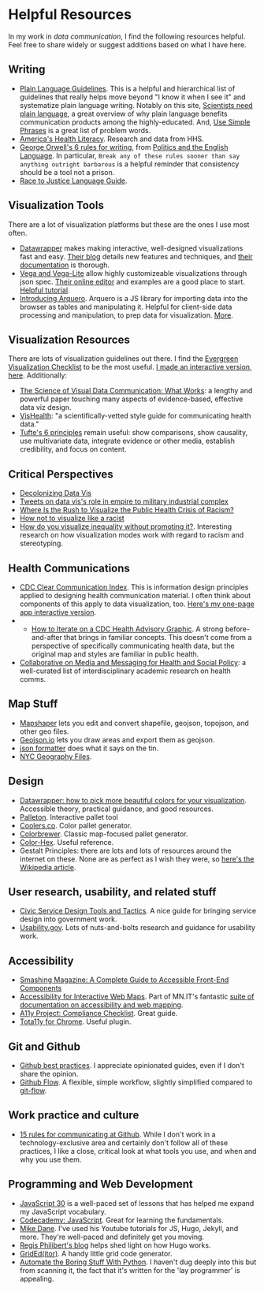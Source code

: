 # Helpful Resources
In my work in *data communication*, I find the following resources helpful. Feel free to share widely or suggest additions based on what I have here. 

## Writing
- [Plain Language Guidelines](https://www.plainlanguage.gov/guidelines/). This is a helpful and hierarchical list of guidelines that really helps move beyond "I know it when I see it" and systematize plain language writing. Notably on this site, [Scientists need plain language](https://www.plainlanguage.gov/resources/articles/scientists-need-plain-language/), a great overview of why plain language benefits communication products among the highly-educated. And, [Use Simple Phrases](https://www.plainlanguage.gov/guidelines/words/use-simple-words-phrases/) is a great list of problem words.
- [America's Health Literacy](https://www.ahrq.gov/sites/default/files/wysiwyg/health-literacy/dhhs-2008-issue-brief.pdf). Research and data from HHS.
- [George Orwell's 6 rules for writing](https://www.mhpbooks.com/6-writing-rules-from-george-orwell/), from [Politics and the English Language](https://www.orwellfoundation.com/the-orwell-foundation/orwell/essays-and-other-works/politics-and-the-english-language/). In particular, ```Break any of these rules sooner than say anything outright barbarous``` is a helpful reminder that consistency should be a tool not a prison. 
- [Race to Justice Language Guide](https://www1.nyc.gov/assets/doh/downloads/pdf/dpho/race-to-justice-action-kit-language-use-guide.pdf).

## Visualization Tools
There are a lot of visualization platforms but these are the ones I use most often. 
- [Datawrapper](www.datawrapper.de) makes making interactive, well-designed visualizations fast and easy. [Their blog](https://blog.datawrapper.de/) details new features and techniques, and [their documentation](https://academy.datawrapper.de/) is thorough.
- [Vega and Vega-Lite](https://vega.github.io/) allow highly customizeable visualizations through json spec. [Their online editor](https://vega.github.io/editor/) and examples are a good place to start. [Helpful tutorial](http://vda-lab.github.io/2019/12/vegalite).
- [Introducing Arquero](https://observablehq.com/@uwdata/introducing-arquero). Arquero is a JS library for importing data into the browser as tables and manipulating it. Helpful for client-side data processing and manipulation, to prep data for visualization. [More](https://github.com/uwdata/arquero).

## Visualization Resources
There are lots of visualization guidelines out there. I find the [Evergreen Visualization Checklist](https://stephanieevergreen.com/wp-content/uploads/2020/12/EvergreenDataVizChecklist.pdf) to be the most useful. [I made an interactive version, here](https://mmontesanonyc.github.io/interactive-evergreen-checklist/).
Additionally:
- [The Science of Visual Data Communication: What Works](https://journals.sagepub.com/stoken/default+domain/10.1177%2F15291006211051956-FREE/full#.YbpbbYlu2Xw.twitter): a lengthy and powerful paper touching many aspects of evidence-based, effective data viz design.
- [VisHealth](http://www.vizhealth.org/): "a scientifically-vetted style guide for communicating health data."
- [Tufte's 6 principles](https://sites.google.com/site/tufteondesign/home/six-fundamental-principles-of-design) remain useful: show comparisons, show causality, use multivariate data, integrate evidence or other media, establish credibility, and focus on content.

## Critical Perspectives
- [Decolonizing Data Vis](https://stephanieevergreen.com/decolonizing-data-viz/)
- [Tweets on data vis's role in empire to military industrial complex](https://twitter.com/infowetrust/status/1436106191206182926)
- [Where Is the Rush to Visualize the Public Health Crisis of Racism?
](https://medium.com/nightingale/data-visualization-racism-a4521a1864d1)
- [How not to visualize like a racist](https://idatassist.com/how-not-to-visualize-like-a-racist/)
- [How do you visualize inequality without promoting it?](https://3iap.com/dispersion-disparity-equity-centered-data-visualization-research-project-Wi-58RCVQNSz6ypjoIoqOQ/). Interesting research on how visualization modes work with regard to racism and stereotyping.

## Health Communications
- [CDC Clear Communication Index](https://www.cdc.gov/ccindex/index.html). This is information design principles applied to designing health communication material. I often think about components of this apply to data visualization, too. [Here's my one-page app interactive version](https://mmontesanonyc.github.io/interactive-CDC-CCI/).
- - [How to Iterate on a CDC Health Advisory Graphic](https://nightingaledvs.com/how-to-iterate-on-a-cdc-health-advisory-graphic/). A strong before-and-after that brings in familiar concepts. This doesn't come from a perspective of specifically communicating health data, but the original map and styles are familiar in public health. 
- [Collaborative on Media and Messaging for Health and Social Policy](https://commhsp.org/resource-library/): a well-curated list of interdisciplinary academic research on health comms.

## Map Stuff
- [Mapshaper](https://mapshaper.org/) lets you edit and convert shapefile, geojson, topojson, and other geo files.
- [Geojson.io](http://geojson.io/) lets you draw areas and export them as geojson.
- [json formatter](https://jsonformatter.org/) does what it says on the tin.
- [NYC Geography Files](https://github.com/nycehs/NYC_geography).

## Design
- [Datawrapper: how to pick more beautiful colors for your visualization](https://blog.datawrapper.de/beautifulcolors/). Accessible theory, practical guidance, and good resources.
- [Palleton](https://paletton.com/#uid=1000u0kllllaFw0g0qFqFg0w0aF). Interactive pallet tool
- [Coolers.co](https://coolors.co/). Color pallet generator.
- [Colorbrewer](https://colorbrewer2.org/#type=sequential&scheme=BuGn&n=3). Classic map-focused pallet generator.
- [Color-Hex](www.color-hex.com). Useful reference.
- Gestalt Principles: there are lots and lots of resources around the internet on these. None are as perfect as I wish they were, so [here's the Wikipedia article](https://en.wikipedia.org/wiki/Gestalt_psychology).

## User research, usability, and related stuff
- [Civic Service Design Tools and Tactics](https://civicservicedesign.com/). A nice guide for bringing service design into government work.
- [Usability.gov](www.usability.gov). Lots of nuts-and-bolts research and guidance for usability work.

## Accessibility
- [Smashing Magazine: A Complete Guide to Accessible Front-End Components](https://www.smashingmagazine.com/2021/03/complete-guide-accessible-front-end-components/)
- [Accessibility for Interactive Web Maps](https://mn.gov/mnit/assets/web-map-accessibility-guide_tcm38-403564.pdf). Part of MN.IT's fantastic [suite of documentation on accessibility and web mapping](https://mn.gov/mnit/about-mnit/accessibility/maps/web.jsp). 
- [A11y Project: Compliance Checklist](https://www.a11yproject.com/checklist/). Great guide.
- [Tota11y for Chrome](https://chrome.google.com/webstore/detail/tota11y-for-chrome/nkghaekndgmonifcpfgjmpfjlhnmflhp?hl=en). Useful plugin. 

## Git and Github
- [Github best practices](https://github.com/tmcw/github-best-practices). I appreciate opinionated guides, even if I don't share the opinion.
- [Github Flow](https://githubflow.github.io/). A flexible, simple workflow, slightly simplified compared to [git-flow](https://nvie.com/posts/a-successful-git-branching-model/).

## Work practice and culture
- [15 rules for communicating at Github](https://ben.balter.com/2014/11/06/rules-of-communicating-at-github/). While I don't work in a technology-exclusive area and certainly don't follow all of these practices, I like a close, critical look at what tools you use, and when and why you use them.

## Programming and Web Development
- [JavaScript 30](https://javascript30.com/) is a well-paced set of lessons that has helped me expand my JavaScript vocabulary.
- [Codecademy: JavaScript](https://www.codecademy.com/learn/introduction-to-javascript). Great for learning the fundamentals.
- [Mike Dane](https://www.youtube.com/channel/UCvmINlrza7JHB1zkIOuXEbw). I've used his Youtube tutorials for JS, Hugo, Jekyll, and more. They're well-paced and definitely get you moving.
- [Regis Philibert's blog](https://www.regisphilibert.com/blog/) helps shed light on how Hugo works. 
- [GridEd(itor)](https://nickstrayer.me/grided). A handy little grid code generator.
- [Automate the Boring Stuff With Python](https://automatetheboringstuff.com/#toc). I haven't dug deeply into this but from scanning it, the fact that it's written for the 'lay programmer' is appealing. 
